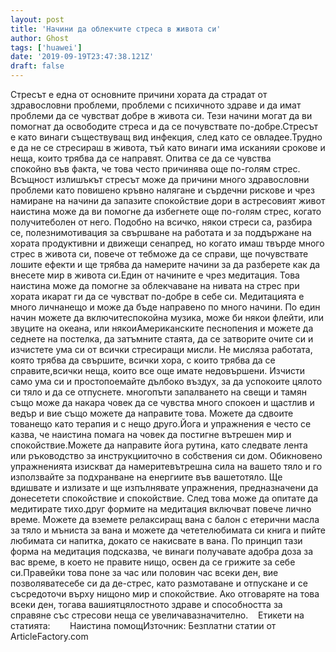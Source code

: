 ```yaml
---
layout: post
title: 'Начини да облекчите стреса в живота си'
author: Ghost
tags: ['huawei']
date: '2019-09-19T23:47:38.121Z'
draft: false
---
```


Стресът е една от основните причини хората да страдат от здравословни проблеми, проблеми с психичното здраве и да имат проблеми да се чувстват добре в живота си. Тези начини могат да ви помогнат да освободите стреса и да се почувствате по-добре.Стресът е като винаги съществуващ вид инфекция, след като се овладее.Трудно е да не се стресираш в живота, тъй като винаги има исканияи срокове и неща, които трябва да се направят. Опитва се да се чувства спокойно във факта, че това често причинява още по-голям стрес. Всъщност излишъкът стресът може да причини много здравословни проблеми като повишено кръвно налягане и сърдечни рискове и чрез намиране на начини да запазите спокойствие дори в астресовият живот наистина може да ви помогне да избегнете още по-голям стрес, когато получитеболен от него. Подобно на всичко, някои стреси са, разбира се, полезнимотивация за свършване на работата и за поддържане на хората продуктивни и движещи сенапред, но когато имаш твърде много стрес в живота си, повече от тебможе да се справи, ще почувствате лошите ефекти и ще трябва да намерите начини за да разберете как да внесете мир в живота си.Един от начините е чрез медитация. Това наистина може да помогне за облекчаване на нивата на стрес при хората икарат ги да се чувстват по-добре в себе си. Медитацията е много личнанещо и може да бъде направено по много начини. По един начин можете да включитеспокойна музика, може би някои флейти, или звуците на океана, или някоиАмериканските песнопения и можете да седнете на постелка, да затъмните стаята, да се затворите очите си и изчистете ума си от всички стресиращи мисли. Не мисляза работата, която трябва да свършите, всички хора, с които трябва да се справите,всички неща, които все още имате недовършени. Изчисти само ума си и простопоемайте дълбоко въздух, за да успокоите цялото си тяло и да се отпуснете. многопъти запалването на свещи и тамян също може да накара човек да се чувства много спокоен и щастлив и ведър и вие също можете да направите това. Можете да сдвоите тованещо като терапия и с нещо друго.Йога и упражнения е често се казва, че наистина помага на човек да постигне вътрешен мир и спокойствие.Можете да направите йога рутина, като следвате лента или ръководство за инструкцииточно в собствения си дом. Обикновено упражненията изискват да намеритевътрешна сила на вашето тяло и го използвайте за подхранване на енергиите във вашетотяло. Ще вдишвате и излизате и ще изпълнявате упражнения, предназначени да донесетети спокойствие и спокойствие. След това може да опитате да медитирате тихо.друг формите на медитация включват повече лично време. Можете да вземете релаксиращ вана с балон с етерични масла за тяло и мъниста за вана и можете да чететелюбимата си книга и пийте любимата си напитка, докато се накисвате в вана. По принцип тази форма на медитация подсказва, че винаги получавате адобра доза за вас време, в което не правите нищо, освен да се грижите за себе си.Правейки това поне за час или половин час всеки ден, вие позволяватесебе си да де-стрес, като размотаване и отпускане и се съсредоточи върху нищоно мир и спокойствие. Ако отговаряте на това всеки ден, тогава вашиятцялостното здраве и способността за справяне със стресови неща се увеличавазначително.    Етикети на статията:        Наистина помощИзточник: Безплатни статии от ArticleFactory.com
